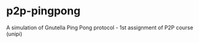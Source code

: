p2p-pingpong
============

A simulation of Gnutella Ping Pong protocol - 1st assignment of P2P course (unipi)
